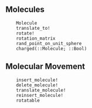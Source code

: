 ## Molecules
```@docs
    Molecule
    translate_to!
    rotate!
    rotation_matrix
    rand_point_on_unit_sphere
    charged(::Molecule; ::Bool)
```

## Molecular Movement
```@docs
    insert_molecule!
    delete_molecule!
    translate_molecule!
    reinsert_molecule!
    rotatable
```

